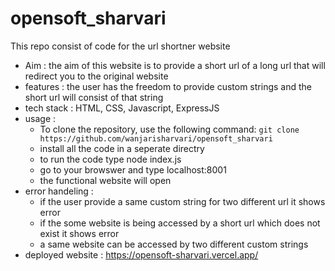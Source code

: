 # opensoft_sharvari
This repo consist of code for the url shortner website
+ Aim :
           the aim of this website is to provide a short url of a long url that will redirect you to the original website
+ features :
           the user has the freedom to provide custom strings and the short url will consist of that string
+ tech stack :
             HTML, CSS, Javascript, ExpressJS
+ usage :
  - To clone the repository, use the following command:
    ```git clone https://github.com/wanjarisharvari/opensoft_sharvari```  
  - install all the code in a seperate directry
  - to run the code type node index.js
  - go to your browswer and type localhost:8001
  - the functional website will open
+ error handeling :
  - if the user provide a same custom string for two different url it shows error
  - if the some website is being accessed by a short url which does not exist it shows error
  - a same website can be accessed by two different custom strings
+ deployed website : https://opensoft-sharvari.vercel.app/

